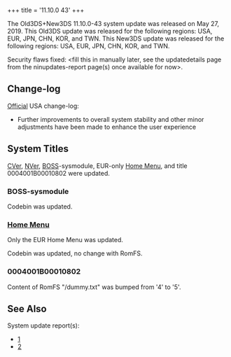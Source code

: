 +++
title = '11.10.0 43'
+++

The Old3DS+New3DS 11.10.0-43 system update was released on May 27, 2019.
This Old3DS update was released for the following regions: USA, EUR,
JPN, CHN, KOR, and TWN. This New3DS update was released for the
following regions: USA, EUR, JPN, CHN, KOR, and TWN.

Security flaws fixed: \<fill this in manually later, see the
updatedetails page from the ninupdates-report page(s) once available for
now\>.

## Change-log

[Official](https://en-americas-support.nintendo.com/app/answers/detail/a_id/667/p/430/c/267)
USA change-log:

- Further improvements to overall system stability and other minor
  adjustments have been made to enhance the user experience

## System Titles

[CVer](CVer "wikilink"), [NVer](NVer "wikilink"),
[BOSS](BOSS_Services "wikilink")-sysmodule, EUR-only [Home
Menu](Home_Menu "wikilink"), and title 0004001B00010802 were updated.

### BOSS-sysmodule

Codebin was updated.

### [Home Menu](Home_Menu "wikilink")

Only the EUR Home Menu was updated.

Codebin was updated, no change with RomFS.

### 0004001B00010802

Content of RomFS "/dummy.txt" was bumped from '4' to '5'.

## See Also

System update report(s):

- [1](https://yls8.mtheall.com/ninupdates/reports.php?date=05-27-19_08-00-37&sys=ctr)
- [2](https://yls8.mtheall.com/ninupdates/reports.php?date=05-27-19_08-00-41&sys=ktr)